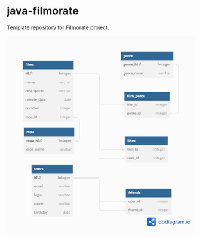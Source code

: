 # java-filmorate
Template repository for Filmorate project.

![Схема базы данных](/src/main/resources/filmorate.png)